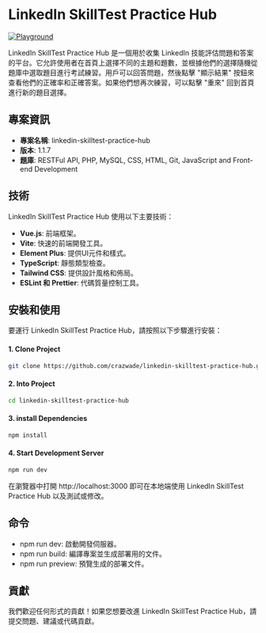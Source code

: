 # LinkedIn SkillTest Practice Hub

[![Playground](https://img.shields.io/badge/resources-playground-orange)](https://github.com/Ebazhanov/linkedin-skill-assessments-quizzes/tree/main)

LinkedIn SkillTest Practice Hub 是一個用於收集 LinkedIn 技能評估問題和答案的平台。它允許使用者在首頁上選擇不同的主題和題數，並根據他們的選擇隨機從題庫中選取題目進行考試練習。用戶可以回答問題，然後點擊 "顯示結果" 按鈕來查看他們的正確率和正確答案。如果他們想再次練習，可以點擊 "重來" 回到首頁進行新的題目選擇。

## 專案資訊

- **專案名稱**: linkedin-skilltest-practice-hub
- **版本**: 1.1.7
- **題庫**: RESTFul API, PHP, MySQL, CSS, HTML, Git, JavaScript and Front-end Development

## 技術

LinkedIn SkillTest Practice Hub 使用以下主要技術：

- **Vue.js**: 前端框架。
- **Vite**: 快速的前端開發工具。
- **Element Plus**: 提供UI元件和樣式。
- **TypeScript**: 靜態類型檢查。
- **Tailwind CSS**: 提供設計風格和佈局。
- **ESLint 和 Prettier**: 代碼質量控制工具。

## 安裝和使用

要運行 LinkedIn SkillTest Practice Hub，請按照以下步驟進行安裝：

#### 1. Clone Project
```bash
git clone https://github.com/crazwade/linkedin-skilltest-practice-hub.git
```

#### 2. Into Project
```bash
cd linkedin-skilltest-practice-hub
```

#### 3. install Dependencies
```bash
npm install
```

#### 4. Start Development Server
```bash
npm run dev
```

在瀏覽器中打開 http://localhost:3000 即可在本地端使用 LinkedIn SkillTest Practice Hub 以及測試或修改。

## 命令

- npm run dev: 啟動開發伺服器。
- npm run build: 編譯專案並生成部署用的文件。
- npm run preview: 預覽生成的部署文件。

## 貢獻

我們歡迎任何形式的貢獻！如果您想要改進 LinkedIn SkillTest Practice Hub，請提交問題、建議或代碼貢獻。
